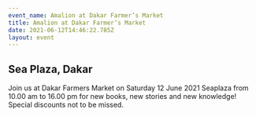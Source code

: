 ```yaml
---
event_name: Amalion at Dakar Farmer’s Market
title: Amalion at Dakar Farmer’s Market
date: 2021-06-12T14:46:22.785Z
layout: event
---
```

## Sea Plaza, Dakar

Join us at Dakar Farmers Market on Saturday 12 June 2021 Seaplaza from 10.00 am to 16.00 pm for new books, new stories and new knowledge! Special discounts not to be missed.